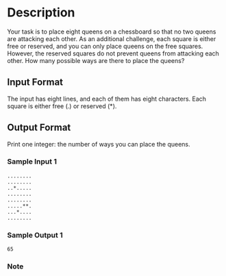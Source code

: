 
# Description
Your task is to place eight queens on a chessboard so that no two queens are attacking each other. As an additional challenge, each square is either free or reserved, and you can only place queens on the free squares. However, the reserved squares do not prevent queens from attacking each other.
How many possible ways are there to place the queens?

## Input Format
The input has eight lines, and each of them has eight characters. Each square is either free (.) or reserved (*).


## Output Format
Print one integer: the number of ways you can place the queens.


### Sample Input 1

```
........
........
..*.....
........
........
.....**.
...*....
........
```

### Sample Output 1
```
65
```

### Note

